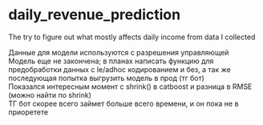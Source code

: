 # daily_revenue_prediction
The try to figure out what mostly affects daily income from data I collected

Данные для модели используются с разрешения управляющей <br/>
Модель еще не закончена; в планах написать функцию для предобработки данных с le/adhoc кодированием и без, а так же последующая попытка выгрузить модель в прод (тг бот)<br/>
Показался интересным момент с shrink() в catboost и разница в RMSE (можно найти по shrink) <br/>
ТГ бот скорее всего займет больше всего времени, и он пока не в приоретете
